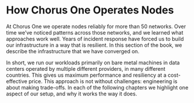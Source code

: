 # How Chorus One Operates Nodes

At Chorus One we operate nodes reliably for more than 50 networks.
Over time we’ve noticed patterns across those networks,
and we learned what approaches work well.
Years of incident response have forced us
to build our infrastructure in a way that is resilient.
In this section of the book,
we describe the infrastructure that we have converged on.

In short,
we run our workloads primarily on bare metal machines
in data centers operated by multiple different providers,
in many different countries.
This gives us maximum performance and resiliency at a cost-effective price.
This approach is not without challenges:
engineering is about making trade-offs.
In each of the following chapters we highlight one aspect of our setup,
and why it works the way it does.

